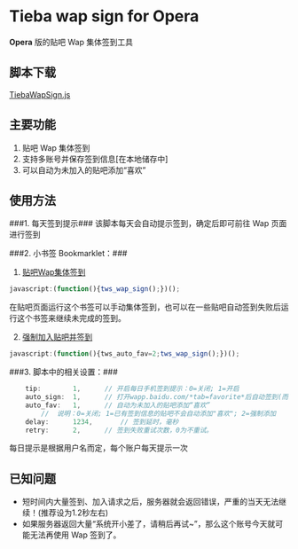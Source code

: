 ﻿# Tieba wap sign for Opera #

**Opera** 版的贴吧 Wap 集体签到工具

## 脚本下载 ##
[TiebaWapSign.js](https://raw.github.com/izml/tws/master/TiebaWapSign.js)

## 主要功能 ##
1. 贴吧 Wap 集体签到
2. 支持多账号并保存签到信息[在本地储存中]
3. 可以自动为未加入的贴吧添加“喜欢”

## 使用方法 ##

###1. 每天签到提示###
该脚本每天会自动提示签到，确定后即可前往 Wap 页面进行签到

###2. 小书签 Bookmarklet：###
1. [贴吧Wap集体签到](javascript:a;)
```javascript
javascript:(function(){tws_wap_sign();})();
```
在贴吧页面运行这个书签可以手动集体签到，也可以在一些贴吧自动签到失败后运行这个书签来继续未完成的签到。

2. [强制加入贴吧并签到](javascript:a;)
```javascript
javascript:(function(){tws_auto_fav=2;tws_wap_sign();})();
```

###3. 脚本中的相关设置：###
```javascript
	tip:		1,		// 开启每日手机签到提示：0=关闭; 1=开启
	auto_sign:	1,		// 打开wapp.baidu.com/*tab=favorite*后自动签到(而不需要显示提示)
	auto_fav:	1,		// 自动为未加入的贴吧添加“喜欢”
		//	说明：0=关闭; 1=已有签到信息的贴吧不会自动添加"喜欢"; 2=强制添加
	delay:		1234,		// 签到延时，毫秒
	retry:		2,		// 签到失败重试次数，0为不重试。
```
每日提示是根据用户名而定，每个账户每天提示一次

## 已知问题 ##
* 短时间内大量签到、加入请求之后，服务器就会返回错误，严重的当天无法继续！(推荐设为1.2秒左右)
* 如果服务器返回大量“系统开小差了，请稍后再试~”，那么这个账号今天就可能无法再使用 Wap 签到了。
